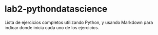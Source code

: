 # lab2-pythondatascience
Lista de ejercicios completos utilizando Python, y usando Markdown para indicar donde inicia cada uno de los ejercicios.
